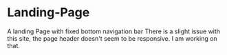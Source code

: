 # Landing-Page
A landing Page with fixed bottom navigation bar
There is a slight issue with this site, the page header doesn't seem to be responsive. I am working on that. 

